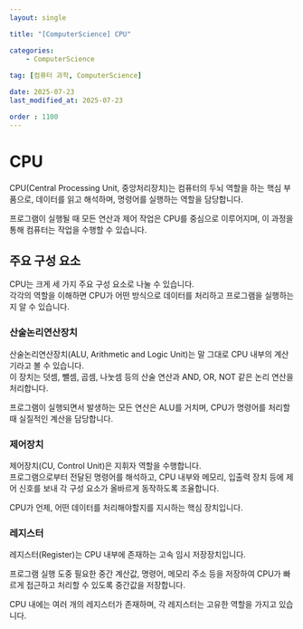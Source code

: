 ```yaml
---
layout: single

title: "[ComputerScience] CPU"

categories:
    - ComputerScience
    
tag: [컴퓨터 과학, ComputerScience]

date: 2025-07-23
last_modified_at: 2025-07-23

order : 1100
---
```


# CPU

CPU(Central Processing Unit, 중앙처리장치)는 컴퓨터의 두뇌 역할을 하는 핵심 부품으로, 데이터를 읽고 해석하며, 명령어를 실행하는 역할을 담당합니다.

프로그램이 실행될 때 모든 연산과 제어 작업은 CPU를 중심으로 이루어지며, 이 과정을 통해 컴퓨터는 작업을 수행할 수 있습니다.

## 주요 구성 요소

CPU는 크게 세 가지 주요 구성 요소로 나눌 수 있습니다.  
각각의 역할을 이해하면 CPU가 어떤 방식으로 데이터를 처리하고 프로그램을 실행하는지 알 수 있습니다.

### 산술논리연산장치

산술논리연산장치(ALU, Arithmetic and Logic Unit)는 말 그대로 CPU 내부의 계산기라고 볼 수 있습니다.  
이 장치는 덧셈, 뺄셈, 곱셈, 나눗셈 등의 산술 연산과 AND, OR, NOT 같은 논리 연산을 처리합니다.

프로그램이 실행되면서 발생하는 모든 연산은 ALU를 거치며, CPU가 명령어를 처리할 때 실질적인 계산을 담당합니다.

### 제어장치

제어장치(CU, Control Unit)은 지휘자 역할을 수행합니다.  
프로그램으로부터 전달된 명령어를 해석하고, CPU 내부와 메모리, 입출력 장치 등에 제어 신호를 보내 각 구성 요소가 올바르게 동작하도록 조율합니다.

CPU가 언제, 어떤 데이터를 처리해야할지를 지시하는 핵심 장치입니다.

### 레지스터

레지스터(Register)는 CPU 내부에 존재하는 고속 임시 저장장치입니다.

프로그램 실행 도중 필요한 중간 계산값, 명령어, 메모리 주소 등을 저장하여 CPU가 빠르게 접근하고 처리할 수 있도록 중간값을 저장합니다.

CPU 내에는 여러 개의 레지스터가 존재하며, 각 레지스터는 고유한 역할을 가지고 있습니다.